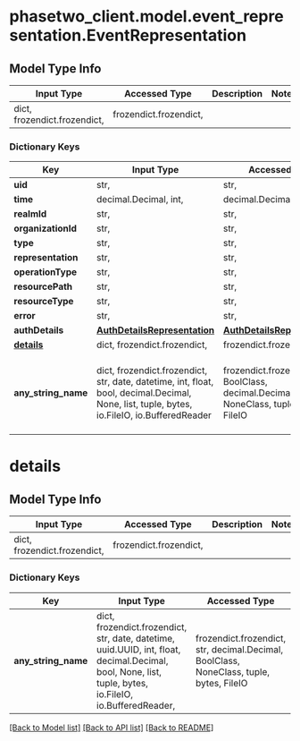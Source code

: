 # phasetwo_client.model.event_representation.EventRepresentation

## Model Type Info
Input Type | Accessed Type | Description | Notes
------------ | ------------- | ------------- | -------------
dict, frozendict.frozendict,  | frozendict.frozendict,  |  | 

### Dictionary Keys
Key | Input Type | Accessed Type | Description | Notes
------------ | ------------- | ------------- | ------------- | -------------
**uid** | str,  | str,  |  | [optional] 
**time** | decimal.Decimal, int,  | decimal.Decimal,  |  | [optional] 
**realmId** | str,  | str,  |  | [optional] 
**organizationId** | str,  | str,  |  | [optional] 
**type** | str,  | str,  |  | [optional] 
**representation** | str,  | str,  |  | [optional] 
**operationType** | str,  | str,  |  | [optional] 
**resourcePath** | str,  | str,  |  | [optional] 
**resourceType** | str,  | str,  |  | [optional] 
**error** | str,  | str,  |  | [optional] 
**authDetails** | [**AuthDetailsRepresentation**](AuthDetailsRepresentation.md) | [**AuthDetailsRepresentation**](AuthDetailsRepresentation.md) |  | [optional] 
**[details](#details)** | dict, frozendict.frozendict,  | frozendict.frozendict,  |  | [optional] 
**any_string_name** | dict, frozendict.frozendict, str, date, datetime, int, float, bool, decimal.Decimal, None, list, tuple, bytes, io.FileIO, io.BufferedReader | frozendict.frozendict, str, BoolClass, decimal.Decimal, NoneClass, tuple, bytes, FileIO | any string name can be used but the value must be the correct type | [optional]

# details

## Model Type Info
Input Type | Accessed Type | Description | Notes
------------ | ------------- | ------------- | -------------
dict, frozendict.frozendict,  | frozendict.frozendict,  |  | 

### Dictionary Keys
Key | Input Type | Accessed Type | Description | Notes
------------ | ------------- | ------------- | ------------- | -------------
**any_string_name** | dict, frozendict.frozendict, str, date, datetime, uuid.UUID, int, float, decimal.Decimal, bool, None, list, tuple, bytes, io.FileIO, io.BufferedReader,  | frozendict.frozendict, str, decimal.Decimal, BoolClass, NoneClass, tuple, bytes, FileIO | any string name can be used but the value must be the correct type | [optional]

[[Back to Model list]](../../README.md#documentation-for-models) [[Back to API list]](../../README.md#documentation-for-api-endpoints) [[Back to README]](../../README.md)

